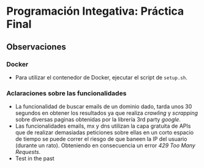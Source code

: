 # Programación Integativa: Práctica Final

## Observaciones
### Docker
* Para utilizar el contenedor de Docker, ejecutar el script de `setup.sh`.

### Aclaraciones sobre las funcionalidades
* La funcionalidad de buscar emails de un dominio dado, tarda unos 30 segundos en obtener los resultados ya que realiza *crawling* y *scrapping* sobre diversas paginas obtenidas por la librería 3rd party *google*.
* Las funcionalidades emails, mx y dns utilizan la capa gratuita de APIs que de realizar demasiadas peticiones sobre ellas en un corto espacio de tiempo se puede correr el riesgo de que baneen la IP del usuario (durante un rato). Obteniendo en consecuencia un error *429 Too Many Requests*.
* Test in the past

